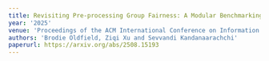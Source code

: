 ```yaml
---
title: Revisiting Pre-processing Group Fairness: A Modular Benchmarking Framework
year: '2025'
venue: 'Proceedings of the ACM International Conference on Information and Knowledge Management (CIKM 2025)'
authors: 'Brodie Oldfield, Ziqi Xu and Sevvandi Kandanaarachchi'
paperurl: https://arxiv.org/abs/2508.15193
---
```


